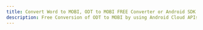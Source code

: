 ---title: Convert Word to MOBI, ODT to MOBI FREE Converter or Android SDKdescription: Free Conversion of ODT to MOBI by using Android Cloud APIs & SDKs. Also Create, Edit & Render Microsoft Word & OpenOffice documents in the Cloud.---